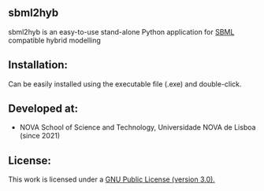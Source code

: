## sbml2hyb
sbml2hyb is an easy-to-use stand-alone Python application for [SBML](https://synonym.caltech.edu/) compatible hybrid modelling

## Installation:
Can be easily installed using the executable file (.exe) and double-click.

## Developed at:
- NOVA School of Science and Technology, Universidade NOVA de Lisboa (since 2021)

## License:
This work is licensed under a <a href="https://www.gnu.org/licenses/gpl-3.0.html"> GNU Public License (version 3.0).</a>
